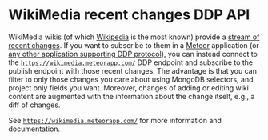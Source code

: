 # WikiMedia recent changes DDP API

WikiMedia wikis (of which <a href="https://www.wikipedia.org/">Wikipedia</a> is the most known) provide a
[stream of recent changes](https://wikitech.wikimedia.org/wiki/EventStreams). If you want to subscribe to them
in a [Meteor](https://www.meteor.com/) application (or [any other application supporting DDP protocol](http://www.meteorpedia.com/read/DDP_Clients)),
you can instead connect to the [`https://wikimedia.meteorapp.com/`](https://wikimedia.meteorapp.com/) DDP endpoint
and subscribe to the publish endpoint with those recent changes. The advantage is that you can filter to only
those changes you care about using MongoDB selectors, and project only fields you want. Moreover, changes of adding
or editing wiki content are augmented with the information about the change itself, e.g., a diff of changes.

See [`https://wikimedia.meteorapp.com/`](https://wikimedia.meteorapp.com/) for more information and documentation.